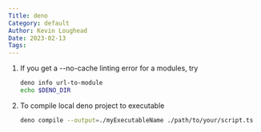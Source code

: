 ```yaml
---
Title: deno
Category: default
Author: Kevin Loughead
Date: 2023-02-13
Tags:
---
```


1. If you get a --no-cache linting error for a modules, try

   ```bash
   deno info url-to-module
   echo $DENO_DIR
   ```

2. To compile local deno project to executable

   ```bash
   deno compile --output=./myExecutableName ./path/to/your/script.ts
   ```
